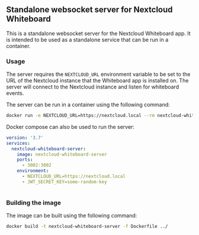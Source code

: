 ## Standalone websocket server for Nextcloud Whiteboard

This is a standalone websocket server for the Nextcloud Whiteboard app. It is intended to be used as a standalone service that can be run in a container.

### Usage

The server requires the `NEXTCLOUD_URL` environment variable to be set to the URL of the Nextcloud instance that the Whiteboard app is installed on. The server will connect to the Nextcloud instance and listen for whiteboard events.

The server can be run in a container using the following command:

```bash
docker run -e NEXTCLOUD_URL=https://nextcloud.local --rm nextcloud-whiteboard-server
```

Docker compose can also be used to run the server:

```yaml
version: '3.7'
services:
  nextcloud-whiteboard-server:
    image: nextcloud-whiteboard-server
    ports:
      - 3002:3002
    environment:
      - NEXTCLOUD_URL=https://nextcloud.local
      - JWT_SECRET_KEY=some-random-key
      
```

### Building the image

The image can be built using the following command:

```bash
docker build -t nextcloud-whiteboard-server -f Dockerfile ../
```

